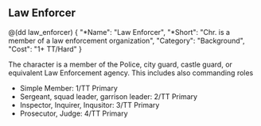 ## Law Enforcer

@(dd law_enforcer)
{
  "*Name": "Law Enforcer",
  "*Short": "Chr. is a member of a law enforcement organization",
  "Category": "Background",
  "Cost": "1+ TT/Hard"
}

The character is a member of the Police, city guard, castle guard, 
or equivalent Law Enforcement agency. This includes also commanding
roles

* Simple Member: 1/TT Primary
* Sergeant, squad leader, garrison leader: 2/TT Primary
* Inspector, Inquirer, Inqusitor: 3/TT Primary
* Prosecutor, Judge: 4/TT Primary

